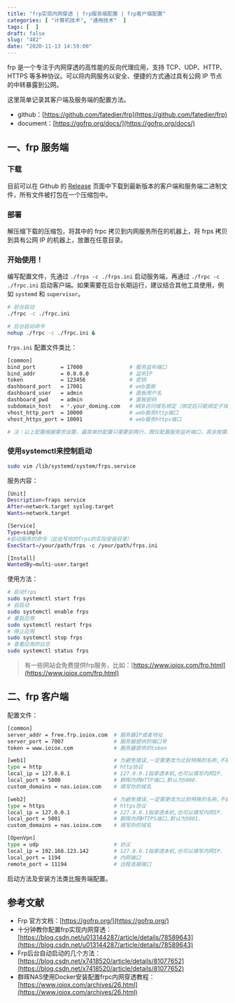 ```yaml
---
title: "frp实现内网穿透 | frp服务端配置 | frp客户端配置"
categories: [ "计算机技术", "通用技术"  ]
tags: [  ]
draft: false
slug: "482"
date: "2020-11-13 14:59:00"
---
```


frp 是一个专注于内网穿透的高性能的反向代理应用，支持 TCP、UDP、HTTP、HTTPS 等多种协议。可以将内网服务以安全、便捷的方式通过具有公网 IP 节点的中转暴露到公网。

这里简单记录其客户端及服务端的配置方法。

- github：[https://github.com/fatedier/frp](https://github.com/fatedier/frp)
- document：[https://gofrp.org/docs/](https://gofrp.org/docs/)

## 一、frp 服务端

### **下载**

目前可以在 Github 的 [Release](https://github.com/fatedier/frp/releases) 页面中下载到最新版本的客户端和服务端二进制文件，所有文件被打包在一个压缩包中。

### **部署**

解压缩下载的压缩包，将其中的 frpc 拷贝到内网服务所在的机器上，将 frps 拷贝到具有公网 IP 的机器上，放置在任意目录。

### **开始使用！**

编写配置文件，先通过 `./frps -c ./frps.ini` 启动服务端，再通过 `./frpc -c ./frpc.ini` 启动客户端。如果需要在后台长期运行，建议结合其他工具使用，例如 `systemd` 和 `supervisor`。

```bash
# 前台启动
./frpc -c ./frpc.ini

# 后台启动命令
nohup ./frpc -c ./frpc.ini &
```

`frps.ini` 配置文件类比：

```bash
[common]
bind_port        = 17000               # 服务监听端口
bind_addr        = 0.0.0.0             # 监听IP
token            = 123456              # 密钥
dashboard_port   = 17001               # web面板
dashboard_user   = admin               # 面板用户名
dashboard_pwd    = admin               # 面板密码
subdomain_host   = *.your_doming.com   # WEB访问域名绑定（绑定后只能绑定子域名访问）
vhost_http_port  = 10000               # web服务http端口
vhost_https_port = 10001               # web服务https端口

# 注：以上配置根据需求设置，最简单的配置只需要前两行，既仅配置服务监听端口，其余按需配置。
```

### 使用systemctl来控制启动

```bash
sudo vim /lib/systemd/system/frps.service
```

服务内容：

```bash
[Unit]
Description=fraps service
After=network.target syslog.target
Wants=network.target

[Service]
Type=simple
#启动服务的命令（此处写你的frps的实际安装目录）
ExecStart=/your/path/frps -c /your/path/frps.ini

[Install]
WantedBy=multi-user.target
```

使用方法：

```bash
# 启动frps
sudo systemctl start frps
# 自启动
sudo systemctl enable frps
# 重启应用
sudo systemctl restart frps
# 停止应用
sudo systemctl stop frps
# 查看应用的日志
sudo systemctl status frps
```

> 有一些网站会免费提供frp服务，比如：[https://www.ioiox.com/frp.html](https://www.ioiox.com/frp.html)

## 二、frp 客户端

配置文件：

```bash
[common]
server_addr = free.frp.ioiox.com  # 服务器IP或者地址
server_port = 7007                # 服务器提供的端口号
token = www.ioiox.com             # 服务器提供的token

[web1]                            # 为避免错误,一定需更改为比较特殊的名称,不能和服务器端其他配置重名.
type = http                       # http协议
local_ip = 127.0.0.1              # 127.0.0.1指穿透本机,也可以填写内网IP.
local_port = 5000                 # 群晖内网HTTP端口,默认为5000.
custom_domains = nas.ioiox.com    # 填写你的域名

[web2]                            # 为避免错误,一定需更改为比较特殊的名称,不能和服务器端其他配置重名.
type = https                      # https协议
local_ip = 127.0.0.1              # 127.0.0.1指穿透本机,也可以填写内网IP.
local_port = 5001                 # 群晖内网HTTPS端口,默认为5001.
custom_domains = nas.ioiox.com    # 填写你的域名

[OpenVpn]
type = udp                        # 协议
local_ip = 192.168.123.142        # 127.0.0.1指穿透本机,也可以填写内网IP.
local_port = 1194                 # 内网端口
remote_port = 11194               # 远程连接端口
```

启动方法及安装方法类比服务端配置。

## 参考文献

- Frp 官方文档：[https://gofrp.org/](https://gofrp.org/)
- 十分钟教你配置frp实现内网穿透：[https://blog.csdn.net/u013144287/article/details/78589643](https://blog.csdn.net/u013144287/article/details/78589643)
- Frp后台自动启动的几个方法：[https://blog.csdn.net/x7418520/article/details/81077652](https://blog.csdn.net/x7418520/article/details/81077652)
- 群晖NAS使用Docker安装配置frpc内网穿透教程：[https://www.ioiox.com/archives/26.html](https://www.ioiox.com/archives/26.html)